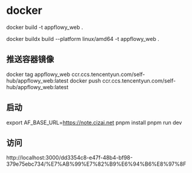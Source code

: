 # docker

docker build -t appflowy_web .

docker buildx build --platform linux/amd64 -t appflowy_web .

## 推送容器镜像

docker tag appflowy_web ccr.ccs.tencentyun.com/self-hub/appflowy_web:latest
docker push ccr.ccs.tencentyun.com/self-hub/appflowy_web:latest

## 启动

export AF_BASE_URL=https://note.cizai.net
pnpm install
pnpm run dev

## 访问

http://localhost:3000/dd3354c8-e47f-48b4-bf98-379e75ebc734/%E7%AB%99%E7%82%B9%E6%94%B6%E8%97%8F
